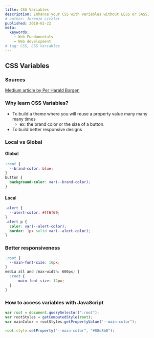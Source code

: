 ```yaml
---
title: CSS Variables
description: Enhance your CSS with variables without LESS or SASS.
# author: Jeremie Litzler
published: 2018-02-22
meta:
  keywords:
    - Web Fundamentals
    - Web development
# tag: CSS, CSS Variables
---
```


## CSS Variables

### Sources

[Medium article by Per Harald Borgen](https://medium.freecodecamp.org/learn-css-variables-in-5-minutes-80cf63b4025d)

### Why learn CSS Variables?

- To build a theme where you will reuse a property value many many many times
  - ex: the brand color or the size of a button.
- To build better responsive designs

### Local vs Global

#### Global

```css
:root {
  --brand-color: blue;
}
button {
  background-color: var(--brand-color);
}
```

#### Local

```css
.alert {
  --alert-color: #ff6f69;
}
.alert p {
  color: var(--alert-color);
  border: 1px solid var(--alert-color);
}
```

### Better responsiveness

```css
:root {
  --main-font-size: 16px;
}
media all and (max-width: 600px) {
  :root {
    --main-font-size: 12px;
  }
}
```

### How to access variables with JavaScript

```js
var root = document.querySelector(":root");
var rootStyles = getComputedStyle(root);
var mainColor = rootStyles.getPropertyValue("--main-color");

root.style.setProperty("--main-color", "#88d8b0");
```
